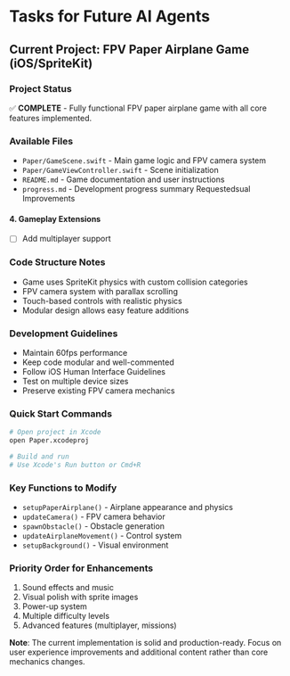 # Tasks for Future AI Agents

## Current Project: FPV Paper Airplane Game (iOS/SpriteKit)

### Project Status
✅ **COMPLETE** - Fully functional FPV paper airplane game with all core features implemented.

### Available Files
- `Paper/GameScene.swift` - Main game logic and FPV camera system
- `Paper/GameViewController.swift` - Scene initialization
- `README.md` - Game documentation and user instructions
- `progress.md` - Development progress summary
Requestedsual Improvements

#### 4. Gameplay Extensions
- [ ] Add multiplayer support


### Code Structure Notes
- Game uses SpriteKit physics with custom collision categories
- FPV camera system with parallax scrolling
- Touch-based controls with realistic physics
- Modular design allows easy feature additions

### Development Guidelines
- Maintain 60fps performance
- Keep code modular and well-commented
- Follow iOS Human Interface Guidelines
- Test on multiple device sizes
- Preserve existing FPV camera mechanics

### Quick Start Commands
```bash
# Open project in Xcode
open Paper.xcodeproj

# Build and run
# Use Xcode's Run button or Cmd+R
```

### Key Functions to Modify
- `setupPaperAirplane()` - Airplane appearance and physics
- `updateCamera()` - FPV camera behavior
- `spawnObstacle()` - Obstacle generation
- `updateAirplaneMovement()` - Control system
- `setupBackground()` - Visual environment

### Priority Order for Enhancements
1. Sound effects and music
2. Visual polish with sprite images
3. Power-up system
4. Multiple difficulty levels
5. Advanced features (multiplayer, missions)

**Note**: The current implementation is solid and production-ready. Focus on user experience improvements and additional content rather than core mechanics changes. 